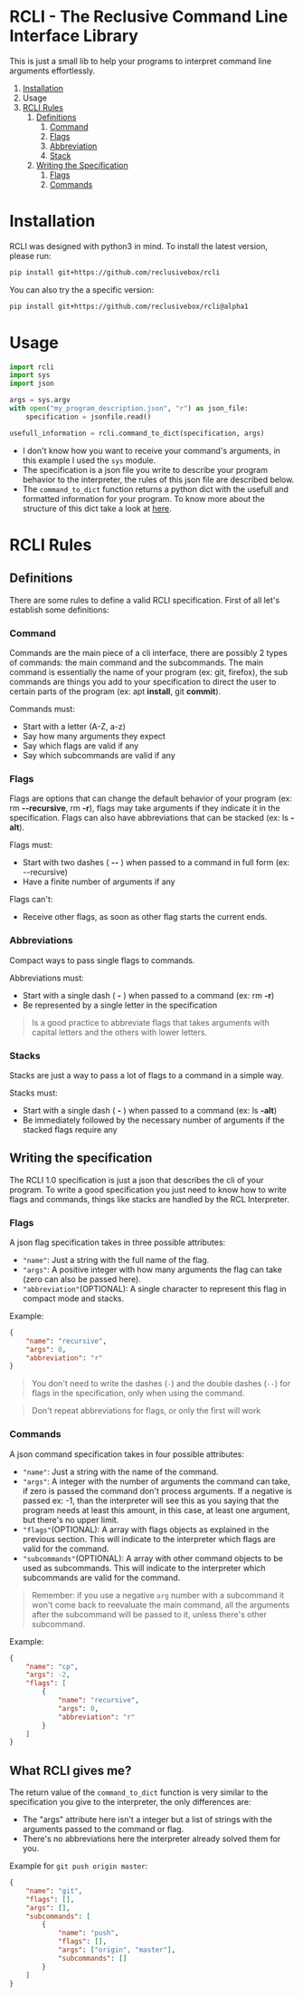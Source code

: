 # RCLI - The Reclusive Command Line Interface Library

This is just a small lib to help your programs to interpret command line arguments effortlessly.

1. [Installation](#installation)
2. Usage
3. [RCLI Rules](#rcli-rules)
   1. [Definitions](#definitions)
      1. [Command](#command-definition)
      2. [Flags](#flag-definition)
      3. [Abbreviation](#abbreviation-definition)
      4. [Stack](#stack-definition)
   2. [Writing the Specification](#writing-specs)
      1. [Flags](#flag-spec)
      2. [Commands](#command-spec)

# Installation <a name="installation"></a>

RCLI was designed with python3 in mind. To install the latest version, please run:

```bash
pip install git+https://github.com/reclusivebox/rcli
```

You can also try the a specific version:

```bash
pip install git+https://github.com/reclusivebox/rcli@alpha1
```

# Usage

```python
import rcli
import sys
import json

args = sys.argv
with open("my_program_description.json", "r") as json_file:
    specification = jsonfile.read()

usefull_information = rcli.command_to_dict(specification, args)
```

- I don't know how you want to receive your command's arguments, in this example I used  the `sys` module.
- The specification is a json file you write to describe your program behavior to the interpreter, the rules of this json file are described below.
- The `command_to_dict` function returns a python dict with the usefull and formatted information for your program. To know more about the structure of this dict take a look at [here](#return-dict).

# RCLI Rules <a name="rcli-rules"></a>

## Definitions <a name="definitions"></a>

There are some rules to define a valid RCLI specification. First of all let's establish some definitions:

### Command <a name="command-definition"></a>

Commands are the main piece of a cli interface, there are possibly 2 types of commands: the main command and the subcommands. The main command is essentially the name of your program (ex: git, firefox), the sub commands are things you add to your specification to direct the user to certain parts of the program (ex: apt **install**, git **commit**).

Commands must:

- Start with a letter (A-Z, a-z)
- Say how many arguments they expect
- Say which flags are valid if any
- Say which subcommands are valid if any

### Flags <a name="flag-definition"></a>

Flags are options that can change the default behavior of your program (ex: rm **--recursive**, rm **-r**), flags may take arguments if they indicate it in the specification. Flags can also have abbreviations that can be stacked (ex: ls **-alt**).

Flags must:

- Start with two dashes ( **--** ) when passed to a command in full form (ex: --recursive)
- Have a finite number of arguments if any

Flags can't:

- Receive other flags, as soon as other flag starts the current ends.

### Abbreviations <a name="abbreviation-definition"></a>

Compact ways to pass single flags to commands.

Abbreviations must:

- Start with a single dash ( **-** ) when passed to a command (ex: rm **-r**)
- Be represented by a single letter in the specification

> Is a good practice to abbreviate flags that takes arguments with capital letters and the others with lower letters.  
>

### Stacks <a name="stack-definition"></a>

Stacks are just a way to pass a lot of flags to a command in a simple way.

Stacks must:

- Start with a single dash ( **-** ) when passed to a command (ex: ls **-alt**)
- Be immediately followed by the necessary number of arguments if the stacked flags require any

## Writing the specification <a name="writing-specs"></a>

The RCLI 1.0 specification is just a json that describes the cli of your program. To write a good specification you just need to know how to write flags and commands, things like stacks are handled by the RCL Interpreter.

### Flags <a name="flag-spec"></a>

A json flag specification takes in three possible attributes:

- `"name"`: Just a string with the full name of the flag.
- `"args"`: A positive integer with how many arguments the flag can take (zero can also be passed here).
- `"abbreviation"`(OPTIONAL): A single character to represent this flag in compact mode and stacks.

Example:

```json
{
    "name": "recursive",
    "args": 0,
    "abbreviation": "r"
}
```

> You don't need to write the dashes (`-`) and the double dashes (`--`) for flags in the specification, only when using the command.

> Don't repeat abbreviations for flags, or only the first will work

### Commands <a name="command-spec"></a>

A json command specification takes in four possible attributes:

- `"name"`: Just a string with the name of the command.
- `"args"`: A integer with the number of arguments the command can take, if zero is passed the command don't process arguments. If a negative is passed ex: -1, than the interpreter will see this as you saying that the program needs at least this amount, in this case, at least one argument, but there's no upper limit.
- `"flags"`(OPTIONAL): A array with flags objects as explained in the previous section. This will indicate to the interpreter which flags are valid for the command.
- `"subcommands"`(OPTIONAL): A array with other command objects to be used as subcommands. This will indicate to the interpreter which subcommands are valid for the command.

> Remember: if you use a negative `arg` number with a subcommand it won't come back to reevaluate the main command, all the arguments after the subcommand will be passed to it, unless there's other subcommand.

Example:

```json
{
    "name": "cp",
    "args": -2,
    "flags": [
        {
            "name": "recursive",
            "args": 0,
            "abbreviation": "r"
        }
    ]
}
```

## What RCLI gives me? <a name="return-dict"></a>

The return value of the `command_to_dict` function is very similar to the specification you give to the interpreter, the only differences are:

- The "args" attribute here isn't a integer but a list of strings with the arguments passed to the command or flag.
- There's no abbreviations here the interpreter already solved them for you.

Example for `git push origin master`:

```json
{
    "name": "git",
    "flags": [],
    "args": [],
    "subcommands": [
        {
            "name": "push",
            "flags": [],
            "args": ["origin", "master"],
            "subcommands": []
        }
    ]
}
```

